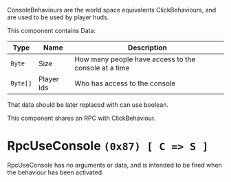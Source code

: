 ConsoleBehaviours are the world space equivalents ClickBehaviours, and are used to be used by player huds.

This component contains Data:

|Type|Name|Description|
|-|-|-|
|`Byte`|Size|How many people have access to the console at a time|
|`Byte[]`|Player Ids|Who has access to the console|

That data should be later replaced with can use boolean.

This component shares an RPC with ClickBehaviour.

# RpcUseConsole `(0x87) [ C => S ]`

RpcUseConsole has no arguments or data, and is intended to be fired when the behaviour has been activated.